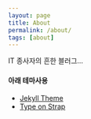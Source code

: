 ```yaml
---
layout: page
title: About
permalink: /about/
tags: [about]
---
```


IT 종사자의 흔한 블러그...

#### 아래 테마사용
* [Jekyll Theme](https://jekyllrb.com/)   
* [Type on Strap](https://github.com/sylhare/Type-on-Strap)
 
